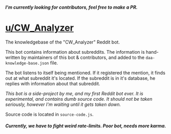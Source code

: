 ##### I'm currently looking for contributors, feel free to make a PR.

# [u/CW_Analyzer](https://reddit.com/u/CW_Analyzer/)
The knowledgebase of the "CW_Analyzer" Reddit bot.

This bot contains information about subreddits. The information is hand-written by maintainers of this bot & contributors, and added to the `daa-knowledge-base.json` file.

The bot listens to itself being mentioned. If it registered the mention, it finds out at what subreddit it's located. If the subreddit is in it's database, he replies with information about that subreddit.

*This bot is a side-project by me, and my first Reddit bot ever. It is experimental, and contains dumb source code. It should not be taken seriously, however I'm waiting until it gets taken down.*

Source code is located in `source-code.js`.

##### Currently, we have to fight weird rate-limits. Poor bot, needs more karma.
